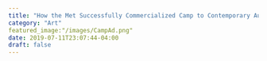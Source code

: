 ```yaml
---
title: "How the Met Successfully Commercialized Camp to Contemporary Audiences"
category: "Art"
featured_image:"/images/CampAd.png"
date: 2019-07-11T23:07:44-04:00
draft: false
---
```


